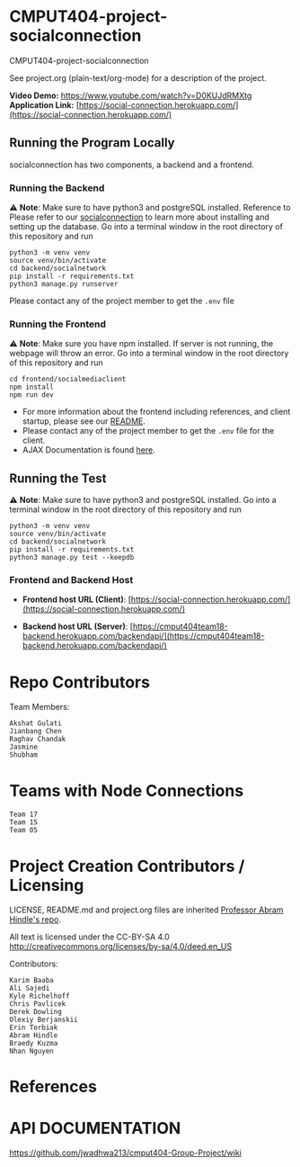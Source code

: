 # CMPUT404-project-socialconnection

CMPUT404-project-socialconnection

See project.org (plain-text/org-mode) for a description of the project.

**Video Demo:** https://www.youtube.com/watch?v=D0KUJdRMXtg
**Application Link:** [https://social-connection.herokuapp.com/](https://social-connection.herokuapp.com/) 

## Running the Program Locally

socialconnection has two components, a backend and a frontend.

### Running the Backend

⚠️ **Note**: Make sure to have python3 and postgreSQL installed. Reference to
Please refer to our [socialconnection](https://github.com/akshat799/cmput404-Group-Project/wiki/postgreSQL-Instruction)
to learn more about installing and setting up the database.
Go into a terminal window in the root directory of this repository and run

```
python3 -m venv venv
source venv/bin/activate
cd backend/socialnetwork
pip install -r requirements.txt
python3 manage.py runserver
```

Please contact any of the project member to get the `.env` file

### Running the Frontend

⚠️ **Note**: Make sure you have npm installed. If server is not running, the webpage will throw an error.
Go into a terminal window in the root directory of this repository and run

```
cd frontend/socialmediaclient
npm install
npm run dev
```

- For more information about the frontend including references, and client startup, please see our [README](./frontend/socialmediaclient/README.md).
- Please contact any of the project member to get the `.env` file for the client.
- AJAX Documentation is found [here]().

## Running the Test

⚠️ **Note**: Make sure to have python3 and postgreSQL installed. 
Go into a terminal window in the root directory of this repository and run

```
python3 -m venv venv
source venv/bin/activate
cd backend/socialnetwork
pip install -r requirements.txt
python3 manage.py test --keepdb
```

### Frontend and Backend Host

- **Frontend host URL (Client)**: [https://social-connection.herokuapp.com/](https://social-connection.herokuapp.com/)

- **Backend host URL (Server)**: [https://cmput404team18-backend.herokuapp.com/backendapi/](https://cmput404team18-backend.herokuapp.com/backendapi/)

# Repo Contributors

Team Members:

    Akshat Gulati
    Jianbang Chen
    Raghav Chandak
    Jasmine
    Shubham

# Teams with Node Connections

    Team 17
    Team 15
    Team 05


# Project Creation Contributors / Licensing

LICENSE, README.md and project.org files are inherited [Professor Abram Hindle's repo](https://github.com/abramhindle/CMPUT404-project-socialdistribution).

All text is licensed under the CC-BY-SA 4.0 http://creativecommons.org/licenses/by-sa/4.0/deed.en_US

Contributors:

    Karim Baaba
    Ali Sajedi
    Kyle Richelhoff
    Chris Pavlicek
    Derek Dowling
    Olexiy Berjanskii
    Erin Torbiak
    Abram Hindle
    Braedy Kuzma
    Nhan Nguyen

# References


API DOCUMENTATION 
==================

https://github.com/jwadhwa213/cmput404-Group-Project/wiki

